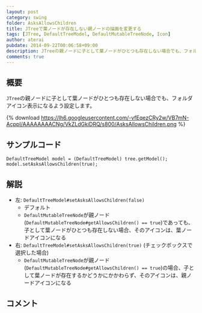 ```yaml
---
layout: post
category: swing
folder: AsksAllowsChildren
title: JTreeで葉ノードが存在しない親ノードの描画を変更する
tags: [JTree, DefaultTreeModel, DefaultMutableTreeNode, Icon]
author: aterai
pubdate: 2014-09-22T00:06:58+09:00
description: JTreeの親ノードに子として葉ノードがひとつも存在しない場合でも、フォルダアイコン表示になるよう設定します。
comments: true
---
```

## 概要
`JTree`の親ノードに子として葉ノードがひとつも存在しない場合でも、フォルダアイコン表示になるよう設定します。

{% download https://lh6.googleusercontent.com/-vfEqezCRy2w/VB7mN-AcppI/AAAAAAAACNg/VkZLdGkiDRQ/s800/AsksAllowsChildren.png %}

## サンプルコード
<pre class="prettyprint"><code>DefaultTreeModel model = (DefaultTreeModel) tree.getModel();
model.setAsksAllowsChildren(true);
</code></pre>

## 解説
- 左: `DefaultTreeModel#setAsksAllowsChildren(false)`
    - デフォルト
    - `DefaultMutableTreeNode`が親ノード(`DefaultMutableTreeNode#getAllowsChildren() == true`)であっても、子として葉ノードがひとつも存在しない場合、そのアイコンは、葉ノードアイコンになる
- 右: `DefaultTreeModel#setAsksAllowsChildren(true)` (チェックボックスで選択した場合)
    - `DefaultMutableTreeNode`が親ノード(`DefaultMutableTreeNode#getAllowsChildren() == true`)の場合、子として葉ノードが存在するかどうかにかかわらず、そのアイコンは、親ノードアイコンになる

<!-- dummy comment line for breaking list -->

## コメント
